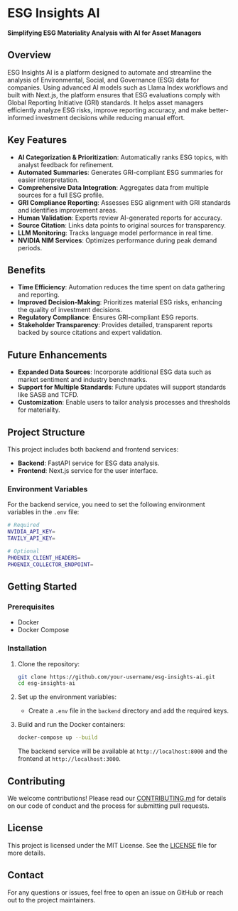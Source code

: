 # ESG Insights AI

**Simplifying ESG Materiality Analysis with AI for Asset Managers**

## Overview

ESG Insights AI is a platform designed to automate and streamline the analysis of Environmental, Social, and Governance (ESG) data for companies. Using advanced AI models such as Llama Index workflows and built with Next.js, the platform ensures that ESG evaluations comply with Global Reporting Initiative (GRI) standards. It helps asset managers efficiently analyze ESG risks, improve reporting accuracy, and make better-informed investment decisions while reducing manual effort.

## Key Features

- **AI Categorization & Prioritization**: Automatically ranks ESG topics, with analyst feedback for refinement.
- **Automated Summaries**: Generates GRI-compliant ESG summaries for easier interpretation.
- **Comprehensive Data Integration**: Aggregates data from multiple sources for a full ESG profile.
- **GRI Compliance Reporting**: Assesses ESG alignment with GRI standards and identifies improvement areas.
- **Human Validation**: Experts review AI-generated reports for accuracy.
- **Source Citation**: Links data points to original sources for transparency.
- **LLM Monitoring**: Tracks language model performance in real time.
- **NVIDIA NIM Services**: Optimizes performance during peak demand periods.


## Benefits

- **Time Efficiency**: Automation reduces the time spent on data gathering and reporting.
- **Improved Decision-Making**: Prioritizes material ESG risks, enhancing the quality of investment decisions.
- **Regulatory Compliance**: Ensures GRI-compliant ESG reports.
- **Stakeholder Transparency**: Provides detailed, transparent reports backed by source citations and expert validation.

## Future Enhancements

- **Expanded Data Sources**: Incorporate additional ESG data such as market sentiment and industry benchmarks.
- **Support for Multiple Standards**: Future updates will support standards like SASB and TCFD.
- **Customization**: Enable users to tailor analysis processes and thresholds for materiality.

## Project Structure

This project includes both backend and frontend services:

- **Backend**: FastAPI service for ESG data analysis.
- **Frontend**: Next.js service for the user interface.

### Environment Variables

For the backend service, you need to set the following environment variables in the `.env` file:

```bash
# Required
NVIDIA_API_KEY=
TAVILY_API_KEY=

# Optional
PHOENIX_CLIENT_HEADERS=
PHOENIX_COLLECTOR_ENDPOINT=
```


## Getting Started

### Prerequisites
- Docker
- Docker Compose

### Installation

1. Clone the repository:

    ```bash
    git clone https://github.com/your-username/esg-insights-ai.git
    cd esg-insights-ai
    ```

2. Set up the environment variables:

    - Create a `.env` file in the `backend` directory and add the required keys.

3. Build and run the Docker containers:

    ```bash
    docker-compose up --build
    ```

    The backend service will be available at `http://localhost:8000` and the frontend at `http://localhost:3000`.

## Contributing

We welcome contributions! Please read our [CONTRIBUTING.md](./CONTRIBUTING.md) for details on our code of conduct and the process for submitting pull requests.

## License

This project is licensed under the MIT License. See the [LICENSE](./LICENSE) file for more details.

## Contact

For any questions or issues, feel free to open an issue on GitHub or reach out to the project maintainers.
